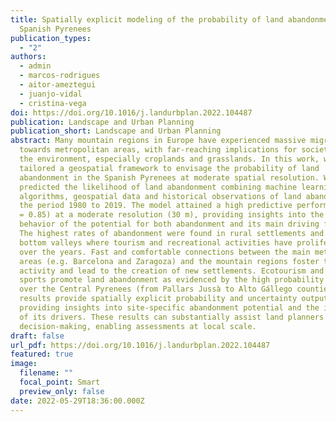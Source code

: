 ```yaml
---
title: Spatially explicit modeling of the probability of land abandonment in the
  Spanish Pyrenees
publication_types:
  - "2"
authors:
  - admin
  - marcos-rodrigues
  - aitor-ameztegui
  - juanjo-vidal
  - cristina-vega
doi: https://doi.org/10.1016/j.landurbplan.2022.104487
publication: Landscape and Urban Planning
publication_short: Landscape and Urban Planning
abstract: Many mountain regions in Europe have experienced massive migrations
  towards metropolitan areas, with far-reaching implications for societies and
  the environment, especially croplands and grasslands. In this work, we
  tailored a geospatial framework to envisage the probability of land
  abandonment in the Spanish Pyrenees at moderate spatial resolution. We
  predicted the likelihood of land abandonment combining machine learning
  algorithms, geospatial data and historical observations of land abandonment in
  the period 1980 to 2019. The model attained a high predictive performance (AUC
  = 0.85) at a moderate resolution (30 m), providing insights into the spatial
  behavior of the potential for both abandonment and its main driving forces.
  The highest rates of abandonment were found in rural settlements and towns in
  bottom valleys where tourism and recreational activities have proliferated
  over the years. Fast and comfortable connections between the main metropolitan
  areas (e.g. Barcelona and Zaragoza) and the mountain regions foster touristic
  activity and lead to the creation of new settlements. Ecotourism and mountain
  sports promote land abandonment as evidenced by the high probability predicted
  over the Central Pyrenees (from Pallars Jussà to Alto Gállego counties). Our
  results provide spatially explicit probability and uncertainty outputs,
  providing insights into site-specific abandonment potential and the influence
  of its drivers. These results can substantially assist land planners in
  decision-making, enabling assessments at local scale.
draft: false
url_pdf: https://doi.org/10.1016/j.landurbplan.2022.104487
featured: true
image:
  filename: ""
  focal_point: Smart
  preview_only: false
date: 2022-05-29T18:36:00.000Z
---
```

